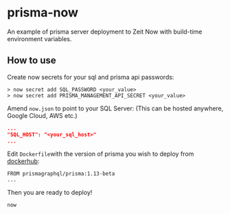 # prisma-now

An example of prisma server deployment to Zeit Now with build-time environment variables.

## How to use

Create now secrets for your sql and prisma api passwords:

```console
> now secret add SQL_PASSWORD <your_value>
> now secret add PRISMA_MANAGEMENT_API_SECRET <your_value>
```

Amend `now.json` to point to your SQL Server:
(This can be hosted anywhere, Google Cloud, AWS etc.)

```now.json
...
"SQL_HOST": "<your_sql_host>"
...
```

Edit `Dockerfile`with the version of prisma you wish to deploy from [dockerhub](https://hub.docker.com/r/prismagraphql/prisma/tags/):

```
FROM prismagraphql/prisma:1.13-beta
...
```

Then you are ready to deploy!

```console
now
```
